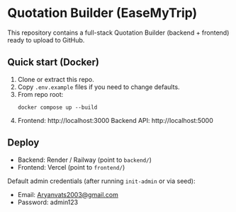# Quotation Builder (EaseMyTrip)

This repository contains a full-stack Quotation Builder (backend + frontend) ready to upload to GitHub.

## Quick start (Docker)
1. Clone or extract this repo.
2. Copy `.env.example` files if you need to change defaults.
3. From repo root:
   ```
   docker compose up --build
   ```
4. Frontend: http://localhost:3000
   Backend API: http://localhost:5000

## Deploy
- Backend: Render / Railway (point to `backend/`)
- Frontend: Vercel (point to `frontend/`)

Default admin credentials (after running `init-admin` or via seed):
- Email: Aryanvats2003@gmail.com
- Password: admin123

